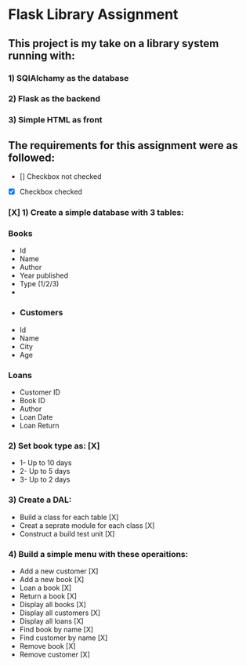 # Flask Library Assignment

## This project is my take on a library system running with:
### 1) SQlAlchamy as the database
### 2) Flask as the backend
### 3) Simple HTML as front

## The requirements for this assignment were as followed:
 - [] Checkbox not checked
 - [X] Checkbox checked

### [X] 1) Create a simple database with 3 tables: 

### Books 
* Id
* Name
* Author
* Year published
* Type (1/2/3)
* 
* ### Customers
* Id
* Name
* City
* Age

### Loans 
* Customer ID
* Book ID
* Author
* Loan Date
* Loan Return

### 2) Set book type as: [X]
* 1- Up to 10 days
* 2- Up to 5 days
* 3- Up to 2 days
### 3) Create a DAL: 
* Build a class for each table [X]
* Creat a seprate module for each class [X]
* Construct a build test unit [X]
### 4) Build a simple menu with these operaitions:
* Add a new customer [X]
* Add a new book [X]
* Loan a book [X]
* Return a book [X]
* Display all books [X]
* Display all customers [X]
* Display all loans [X]
* Find book by name [X]
* Find customer by name [X]
* Remove book [X]
* Remove customer [X]






